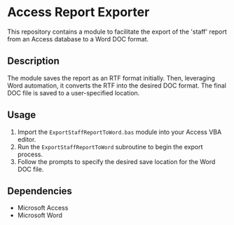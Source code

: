 # Access Report Exporter

This repository contains a module to facilitate the export of the 'staff' report from an Access database to a Word DOC format.

## Description

The module saves the report as an RTF format initially. Then, leveraging Word automation, it converts the RTF into the desired DOC format. The final DOC file is saved to a user-specified location.

## Usage

1. Import the `ExportStaffReportToWord.bas` module into your Access VBA editor.
2. Run the `ExportStaffReportToWord` subroutine to begin the export process.
3. Follow the prompts to specify the desired save location for the Word DOC file.

## Dependencies

- Microsoft Access
- Microsoft Word


